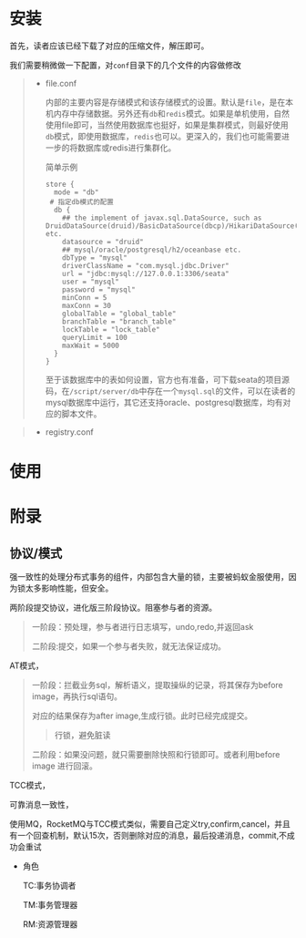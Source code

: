 # 安装

首先，读者应该已经下载了对应的压缩文件，解压即可。

我们需要稍微做一下配置，对`conf`目录下的几个文件的内容做修改

> - file.conf
>
>   内部的主要内容是存储模式和该存储模式的设置。默认是`file`，是在本机内存中存储数据。另外还有`db`和`redis`模式。如果是单机使用，自然使用file即可，当然使用数据库也挺好，如果是集群模式，则最好使用`db`模式，即使用数据库，`redis`也可以。更深入的，我们也可能需要进一步的将数据库或redis进行集群化。
>
>   简单示例
>
>   ```
>   store {
>     mode = "db"
>    # 指定db模式的配置
>     db {
>       ## the implement of javax.sql.DataSource, such as DruidDataSource(druid)/BasicDataSource(dbcp)/HikariDataSource(hikari) etc.
>       datasource = "druid"
>       ## mysql/oracle/postgresql/h2/oceanbase etc.
>       dbType = "mysql"
>       driverClassName = "com.mysql.jdbc.Driver"
>       url = "jdbc:mysql://127.0.0.1:3306/seata"
>       user = "mysql"
>       password = "mysql"
>       minConn = 5
>       maxConn = 30
>       globalTable = "global_table"
>       branchTable = "branch_table"
>       lockTable = "lock_table"
>       queryLimit = 100
>       maxWait = 5000
>     }
>   }
>   ```
>
>   至于该数据库中的表如何设置，官方也有准备，可下载seata的项目源码，在`/script/server/db`中存在一个`mysql.sql`的文件，可以在读者的mysql数据库中运行，其它还支持oracle、postgresql数据库，均有对应的脚本文件。

> - registry.conf
>
>   















# 使用







# 附录



## 协议/模式















强一致性的处理分布式事务的组件，内部包含大量的锁，主要被蚂蚁金服使用，因为锁太多影响性能，但安全。





两阶段提交协议，进化版三阶段协议。阻塞参与者的资源。

> 一阶段：预处理，参与者进行日志填写，undo,redo,并返回ask
>
> 二阶段:提交，如果一个参与者失败，就无法保证成功。



AT模式，

> 一阶段：拦截业务sql，解析语义，提取操纵的记录，将其保存为before image，再执行sql语句。
>
> 对应的结果保存为after image,生成行锁。此时已经完成提交。
>
> > 行锁，避免脏读
>
> 二阶段：如果没问题，就只需要删除快照和行锁即可。或者利用before image 进行回滚。

TCC模式，



可靠消息一致性，

使用MQ，RocketMQ与TCC模式类似，需要自己定义try,confirm,cancel，并且有一个回查机制，默认15次，否则删除对应的消息，最后投递消息，commit,不成功会重试



- 角色

  TC:事务协调者

  TM:事务管理器

  RM:资源管理器

  